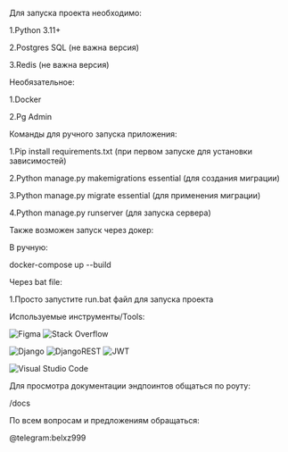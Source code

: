 Для запуска проекта необходимо:

1.Python 3.11+


2.Postgres SQL (не важна версия)

3.Redis (не важна версия)

Необязательное:

1.Docker

2.Pg Admin


Команды для ручного запуска приложения:


1.Pip install requirements.txt (при первом запуске для установки зависимостей)


2.Python manage.py makemigrations  essential (для создания миграции)


3.Python manage.py migrate essential (для применения миграции)


4.Python manage.py runserver (для запуска сервера)


Также возможен запуск через докер:


В ручную:

docker-compose up  --build


Через bat file:

1.Просто запустите run.bat файл для запуска проекта


 Используемые инструменты/Tools:
 
![Figma](https://img.shields.io/badge/figma-%23F24E1E.svg?style=for-the-badge&logo=figma&logoColor=white)   ![Stack Overflow](https://img.shields.io/badge/-Stackoverflow-FE7A16?style=for-the-badge&logo=stack-overflow&logoColor=white)

![Django](https://img.shields.io/badge/django-%23092E20.svg?style=for-the-badge&logo=django&logoColor=white) ![DjangoREST](https://img.shields.io/badge/DJANGO-REST-ff1709?style=for-the-badge&logo=django&logoColor=white&color=ff1709&labelColor=gray) ![JWT](https://img.shields.io/badge/JWT-black?style=for-the-badge&logo=JSON%20web%20tokens) 


![Visual Studio Code](https://img.shields.io/badge/Visual%20Studio%20Code-0078d7.svg?style=for-the-badge&logo=visual-studio-code&logoColor=white)


Для просмотра документации эндпоинтов общаться по роуту:

/docs


По всем вопросам и предложениям обращаться:

@telegram:belxz999
